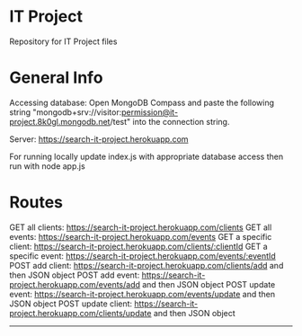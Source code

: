 # IT Project
 Repository for IT Project files


# General Info
Accessing database: Open MongoDB Compass and paste the following string "mongodb+srv://visitor:permission@it-project.8k0gl.mongodb.net/test" into the connection string. 

Server: https://search-it-project.herokuapp.com

For running locally update index.js with appropriate database access then run with node app.js

# Routes

GET all clients: https://search-it-project.herokuapp.com/clients
GET all events: https://search-it-project.herokuapp.com/events
GET a specific client: https://search-it-project.herokuapp.com/clients/:clientId
GET a specific event: https://search-it-project.herokuapp.com/events/:eventId
POST add client: https://search-it-project.herokuapp.com/clients/add and then JSON object
POST add event: https://search-it-project.herokuapp.com/events/add and then JSON object
POST update event: https://search-it-project.herokuapp.com/events/update and then JSON object
POST update client: https://search-it-project.herokuapp.com/clients/update and then JSON object




****
